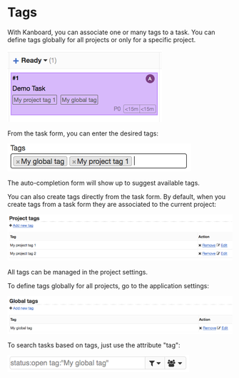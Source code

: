 Tags
====

With Kanboard, you can associate one or many tags to a task.
You can define tags globally for all projects or only for a specific project.

![Tags on the board](../screenshots/tags-board.png)

From the task form, you can enter the desired tags:

![Tags form](../screenshots/tags-task.png)

The auto-completion form will show up to suggest available tags.

You can also create tags directly from the task form.
By default, when you create tags from a task form they are associated to the current project:

![Project Tags](../screenshots/tags-projects.png)

All tags can be managed in the project settings.

To define tags globally for all projects, go to the application settings:

![Global Tags](../screenshots/tags-global.png)

To search tasks based on tags, just use the attribute "tag":

![Search Tags](../screenshots/tags-search.png)
